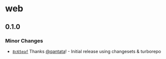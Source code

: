 # web

## 0.1.0
### Minor Changes



- [`8c65eaf`](https://github.com/qantata/aard/commit/8c65eaf902a8799b3ef09f76b0671312aab07c32) Thanks [@qantata](https://github.com/qantata)! - Initial release using changesets & turborepo
